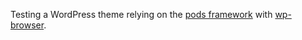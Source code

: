 Testing a WordPress theme relying on the [pods framework](http://pods.io/ "Home - Pods Framework") with [wp-browser](https://github.com/lucatume/wp-browser "lucatume/wp-browser · GitHub").